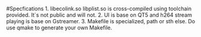 #Specfications
	1. libecolink.so libplist.so is cross-compiled using toolchain provided. It`s not public and will not.
	2. UI is base on QT5 and h264 stream playing is base on Gstreamer.
	3. Makefile is specialized, path or sth else. Do use qmake to generate your own Makefile.
